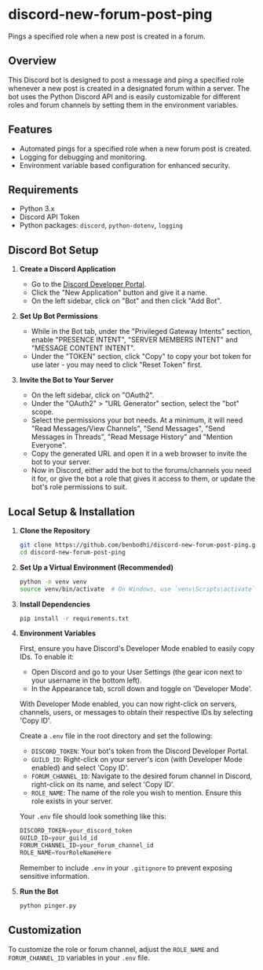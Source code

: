 # discord-new-forum-post-ping

Pings a specified role when a new post is created in a forum.

## Overview

This Discord bot is designed to post a message and ping a specified role whenever a new post is created in a designated forum within a server. The bot uses the Python Discord API and is easily customizable for different roles and forum channels by setting them in the environment variables.

## Features

- Automated pings for a specified role when a new forum post is created.
- Logging for debugging and monitoring.
- Environment variable based configuration for enhanced security.

## Requirements

- Python 3.x
- Discord API Token
- Python packages: `discord`, `python-dotenv`, `logging`

## Discord Bot Setup

1. **Create a Discord Application**

    - Go to the [Discord Developer Portal](https://discord.com/developers/applications).
    - Click the "New Application" button and give it a name.
    - On the left sidebar, click on "Bot" and then click "Add Bot".

2. **Set Up Bot Permissions**

   - While in the Bot tab, under the "Privileged Gateway Intents" section, enable "PRESENCE INTENT", "SERVER MEMBERS INTENT" and "MESSAGE CONTENT INTENT".
   - Under the "TOKEN" section, click "Copy" to copy your bot token for use later - you may need to click "Reset Token" first.

3. **Invite the Bot to Your Server**

   - On the left sidebar, click on "OAuth2".
   - Under the "OAuth2" > "URL Generator" section, select the "bot" scope.
   - Select the permissions your bot needs. At a minimum, it will need "Read Messages/View Channels", "Send Messages", "Send Messages in Threads", "Read Message History" and "Mention Everyone".
   - Copy the generated URL and open it in a web browser to invite the bot to your server.
   - Now in Discord, either add the bot to the forums/channels you need it for, or give the bot a role that gives it access to them, or update the bot's role permissions to suit.

## Local Setup & Installation

1. **Clone the Repository**

   ```bash
   git clone https://github.com/benbodhi/discord-new-forum-post-ping.git
   cd discord-new-forum-post-ping
   ```

2. **Set Up a Virtual Environment (Recommended)**

   ```bash
   python -m venv venv
   source venv/bin/activate  # On Windows, use `venv\Scripts\activate`
   ```

3. **Install Dependencies**

   ```bash
   pip install -r requirements.txt
   ```

4. **Environment Variables**

   First, ensure you have Discord's Developer Mode enabled to easily copy IDs. To enable it:
   - Open Discord and go to your User Settings (the gear icon next to your username in the bottom left).
   - In the Appearance tab, scroll down and toggle on 'Developer Mode'.

   With Developer Mode enabled, you can now right-click on servers, channels, users, or messages to obtain their respective IDs by selecting 'Copy ID'.

   Create a `.env` file in the root directory and set the following:

   - `DISCORD_TOKEN`: Your bot's token from the Discord Developer Portal.
   - `GUILD_ID`: Right-click on your server's icon (with Developer Mode enabled) and select 'Copy ID'.
   - `FORUM_CHANNEL_ID`: Navigate to the desired forum channel in Discord, right-click on its name, and select 'Copy ID'.
   - `ROLE_NAME`: The name of the role you wish to mention. Ensure this role exists in your server.

   Your `.env` file should look something like this:

   ```js
   DISCORD_TOKEN=your_discord_token
   GUILD_ID=your_guild_id
   FORUM_CHANNEL_ID=your_forum_channel_id
   ROLE_NAME=YourRoleNameHere
   ```

   Remember to include `.env` in your `.gitignore` to prevent exposing sensitive information.

5. **Run the Bot**

   ```bash
   python pinger.py
   ```

## Customization

To customize the role or forum channel, adjust the `ROLE_NAME` and `FORUM_CHANNEL_ID` variables in your `.env` file.
